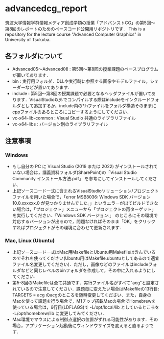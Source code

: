 # advancedcg_report
筑波大学情報学群情報メディア創成学類の授業「アドバンストCG」の第5回～第8回のレポートのためのベースコード公開用リポジトリです．
This is a repository for the lecture course "Advanced Computer Graphics" in University of Tsukuba. 

## 各フォルダについて
* Advanced05～Advanced08 : 第5回～第8回の授業課題のベースプログラムが置いてあります．
* bin : 実行用フォルダ．DLLや実行時に参照する画像やモデルファイル，シェーダーなどが置いてあります．
* include : 第5回～第8回の授業課題で必要となるヘッダファイルが置いてあります．VisualStudio以外でコンパイルする際はincludeをインクルードフォルダとして追加するか，include内の*.hファイルをフォルダ構造そのままにcppファイルのあるところにコピーするようにしてください．
* vc-x64-lib-common : Visual Studio 共通のライブラリファイル
* vc-x64-libs : バージョン別のライブラリファイル

## 注意事項
### Windows
* もし自分の PC に Visual Studio (2019 または 2022) がインストールされていない場合は，講義資料フォルダ(SharePoint)の「Visual Studio Community インストール方法.pdf」 を参考にしてインストールしてください．
* 上記ソースコード一式に含まれるVisualStudioソリューション/プロジェクトファイルを用いた場合で，「error MSB8036: Windows SDK バージョン 10.0.xxxxxx.0 が見つかりませんでした。」というエラーが出てビルドできない場合は，「プロジェクト」メニューから「プロジェクトの再ターゲット」を実行してください．「Windows SDK バージョン:」 のところにその環境で対応するバージョンが出るので，問題なければそのまま「OK」をクリックすればプロジェクトがその環境に合わせて更新されます．

### Mac, Linux (Ubuntu)
* 上記ソースコード一式はMac用MakefileとUbuntu用Makefileは含んでいるのでそれを使ってください(Ubuntu用はMakefile.ubuntuとしてあるので適宜ファイル名変更してください)．ただし，画像などのファイルはincludeフォルダなどと同じレベルのbinフォルダを作成して，その中に入れるようにしてください．
* 第5-8回のMakefileは全て共通です．実行ファイル名がすべて"acg"と設定されているので注意してください．課題毎に変えたい場合はMakefileの13行目:
TARGETS = acg
のacgのところを随時変更してください．また，自身のMacを使って課題を行う場合で，M1チップ搭載Macの場合でHomebrewを使っている場合は，6行目(LDFLAGS)で -L/opt/local/lib としているところを -L/opt/homebrew/lib に変更してみてください．
* Mac環境でマウスによる制御点選択の位置がずれる可能性があります．その場合，アプリケーション起動後にウィンドウサイズを変えると直るようです．
